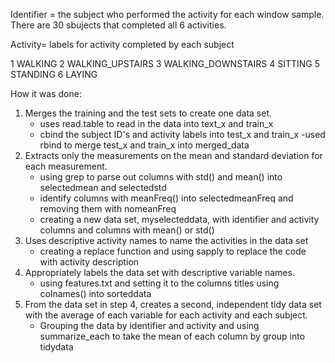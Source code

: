 
Identifier = the subject who performed the activity for each window sample. There are 30 sbujects that completed all 6 activities.

Activity= labels for activity completed by each subject

  1  WALKING
  2 WALKING_UPSTAIRS
  3 WALKING_DOWNSTAIRS
  4 SITTING
  5 STANDING
  6 LAYING

How it was done:

1. Merges the training and the test sets to create one data set.
      - uses read.table to read in the data into text_x and train_x
      - cbind the subject ID's and activity labels into test_x and train_x
      -used rbind to merge test_x and train_x into merged_data
2. Extracts only the measurements on the mean and standard deviation for each measurement.
      - using grep to parse out columns with std() and mean() into selectedmean and selectedstd
      - identify columns with meanFreq() into selectedmeanFreq and removing them with nomeanFreq
      - creating a new data set, myselecteddata, with identifier and activity columns and columns with mean() or std()
3. Uses descriptive activity names to name the activities in the data set
      - creating a replace function and using sapply to replace the code with activity description
4. Appropriately labels the data set with descriptive variable names.
      - using features.txt and setting it to the columns titles using colnames() into sorteddata
5. From the data set in step 4, creates a second, independent tidy data set with the average of each variable for each activity and each subject.
      - Grouping the data by identifier and activity and using summarize_each to take the mean of each column by group into tidydata










